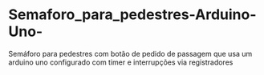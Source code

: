 # Semaforo_para_pedestres-Arduino-Uno-
 Semáforo para pedestres com botão de pedido de passagem que usa um arduino uno configurado com timer e interrupções via registradores
